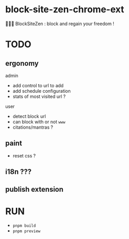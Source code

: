 # block-site-zen-chrome-ext

🧘🏻‍♂️ BlockSiteZen : block and regain your freedom !

# TODO

## ergonomy

admin

- add control to url to add
- add schedule configuration
- stats of most visited url ?

user

- detect block url
- can block with or not `www`
- citations/mantras ?

## paint

- reset css ?

## i18n ???

## publish extension

# RUN

- `pnpm build`
- `pnpm preview`
